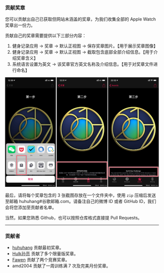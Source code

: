 ### 贡献奖章

您可以贡献出自己已获取但网站未涵盖的奖章，为我们收集全部的 Apple Watch 奖章出一份力。

贡献自己的奖章需要提供以下三部分内容：

1. 健身记录应用 → 奖章 → 默认正视图 → 保存奖章图片。【用于展示奖章图像】
2. 健身记录应用 → 奖章 → 默认正视图 → 截取包含底部全部介绍信息。【用于介绍奖章含义】
2. 系统语言设置为英文 → 该奖章官方英文名称及介绍信息。【用于对奖章文件进行命名】

![](images/screen.jpg)

最后，请将每个奖章包含的 3 张截图存放在一个文件夹中，使用 `zip` 压缩后发送至邮箱 huhuhang#谷歌邮箱.com。请备注自己的微博 ID 或者 GitHub ID，我们会将您添加至贡献者名单。

当然，如果您熟悉 Github，也可以按照仓库格式直接提 Pull Requests。

---

### 贡献者

- [huhuhang](https://weibo.com/338363939) 贡献最初奖章。
- [Hulk孙亮](https://weibo.com/2034468245) 贡献了多个限量版奖章。
- [Fawen](https://weibo.com/GFawen) 贡献了两个竞赛奖章。
- amd2004 贡献了一周训练满 7 次及完美月份奖章。
